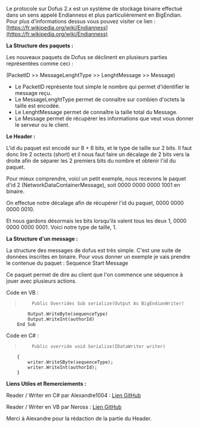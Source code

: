 Le protocole sur Dofus 2.x est un système de stockage binaire effectué dans un sens appelé Endianness et plus particulièrement en BigEndian.
Pour plus d'informations dessus vous pouvez visiter ce lien : [https://fr.wikipedia.org/wiki/Endianness](https://fr.wikipedia.org/wiki/Endianness)

**La Structure des paquets :**

Les nouveaux paquets de Dofus se déclinent en plusieurs parties représentées comme ceci : 

(PacketID >> MessageLenghtType >> LenghtMessage >> Message)

* Le PacketID représente tout simple le nombre qui permet d'identifier le message reçu.
* Le MessageLenghtType permet de connaître sur combien d'octets la taille est encodée.
* Le LenghtMessage permet de connaître la taille total du Message.
* Le Message permet de récupérer les informations que veut vous donner le serveur ou le client.

**Le Header :** 

L'id du paquet est encodé sur 8 + 6 bits, et le type de taille sur 2 bits. Il faut donc lire 2 octects (short) et il nous faut faire un décalage de 2 bits vers la droite afin de séparer les 2 premiers bits du nombre et obtenir l'id du paquet.

Pour mieux comprendre, voici un petit exemple, nous recevons le paquet d'id 2 (NetworkDataContainerMessage), soit 0000 0000 0000 1001 en binaire.

On effectue notre décalage afin de récupérer l'id du paquet, 0000 0000 0000 0010.

Et nous gardons désormais les bits lorsqu’ils valent tous les deux 1, 0000 0000 0000 0001. Voici notre type de taille, 1.

**La Structure d'un message :** 

La structure des messages de dofus est très simple.
C'est une suite de données inscrites en binaire.
Pour vous donner un exemple je vais prendre le contenue du paquet : Sequence Start Message

Ce paquet permet de dire au client que l'on commence une séquence à jouer avec plusieurs actions.

Code en VB : 
>         Public Overrides Sub serialize(Output As BigEndianWriter)
            Output.WriteByte(sequenceType)
            Output.WriteInt(authorId)
        End Sub

Code en C# : 

>         Public override void Serialize(IDataWriter writer)
        {
            writer.WriteSByte(sequenceType);
            writer.WriteInt(authorId);
        }


**Liens Utiles et Remerciements :**

Reader / Writer en C# par Alexandre1004 : [Lien GitHub](https://github.com/alexandre10044/Dofus-2.27-IO)

Reader / Writer en VB par Neross : [Lien GitHub](https://github.com/yebou/BigEndian)

Merci à Alexandre pour la rédaction de la partie du Header.
